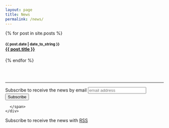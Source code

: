 ```yaml
---
layout: page
title: News
permalink: /news/
---
```



{% for post in site.posts %}
  <h4><small>{{ post.date | date_to_string }}</small><br><a href="{{ site.baseurl }}{{ post.url }}">{{ post.title }}</a></h4>
{% endfor %}

<br><br>

- - -

<div class="row">
  <div class="col s12 m6">
    <div class="card-panel">
      <span class="grey-text darken-4-text">
      <!-- Begin MailChimp Signup Form -->
<link href="//cdn-images.mailchimp.com/embedcode/slim-081711.css" rel="stylesheet" type="text/css">
<div id="mc_embed_signup">
<form action="//github.us11.list-manage.com/subscribe/post?u=396763b695fc63ad2656f7683&amp;id=b32a934486" method="post" id="mc-embedded-subscribe-form" name="mc-embedded-subscribe-form" class="validate" target="_blank" novalidate>
    <div id="mc_embed_signup_scroll">
  <label for="mce-EMAIL">Subscribe to receive the news by email</label>
  <input type="email" value="" name="EMAIL" class="email" id="mce-EMAIL" placeholder="email address" required>
    <!-- real people should not fill this in and expect good things - do not remove this or risk form bot signups-->
    <div style="position: absolute; left: -5000px;"><input type="text" name="b_396763b695fc63ad2656f7683_b32a934486" tabindex="-1" value=""></div>
    <div class="clear"><input type="submit" value="Subscribe" name="subscribe" id="mc-embedded-subscribe" class="button"></div>
    </div>
</form>
</div>

<!--End mc_embed_signup-->
      </span>
    </div>
  </div>
  <div class="col s12 m6">
    <div class="card-panel">
      <span class="grey-text darken-4-text">
      Subscribe to receive the news with <a href="{{ site.baseurl }}/feed.xml"><i class="fa fa-rss"></i> RSS</a>
      </span>
    </div>
  </div>
</div>

